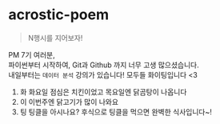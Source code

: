 # acrostic-poem
> N행시를 지어보자!

PM 7기 여러분,   
파이썬부터 시작하여, Git과 Github 까지 너무 고생 많으셨습니다.   
내일부터는 `데이터 분석` 강의가 있습니다!
모두들 화이팅입니다 <3

1. 화 화요일 점심은 치킨이었고 목요일엔 닭곰탕이 나옵니다
2. 이 이번주엔 닭고기가 많이 나와요
3. 팅 팅클을 아시나요? 후식으로 팅클을 먹으면 완벽한 식사입니다~!
